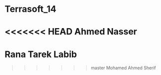 Terrasoft_14
============
<<<<<<< HEAD
Ahmed Nasser
=======
Rana Tarek Labib
=======
>>>>>>> master
Mohamed Ahmed Sherif

